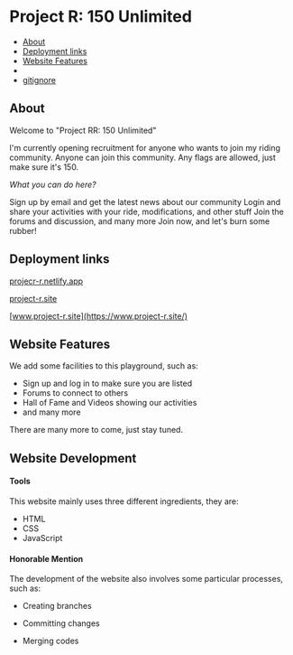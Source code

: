 # Project R: 150 Unlimited

* [About](http://)
* [Deployment links](https://)
* [Website Features](https://)
* 
* [gitignore](https://github.com/datascienceid/README#gitignore)


## About

Welcome to "Project RR: 150 Unlimited"

I'm currently opening recruitment for anyone who wants to join my riding community.
Anyone can join this community. Any flags are allowed, just make sure it's 150.

_What you can do here?_

Sign up by email and get the latest news about our community
Login and share your activities with your ride, modifications, and other stuff
Join the forums and discussion, and many more
Join now, and let's burn some rubber!

## Deployment links

[projecr-r.netlify.app](https://projecr-r.netlify.app/)

[project-r.site](https://project-r.site/)

[www.project-r.site](https://www.project-r.site/)

## Website Features

We add some facilities to this playground, such as:
- Sign up and log in to make sure you are listed 
- Forums to connect to others
- Hall of Fame and Videos showing our activities
- and many more

There are many more to come, just stay tuned.

## Website Development 

#### Tools
This website mainly uses three different ingredients, they are:
- HTML
- CSS
- JavaScript

#### Honorable Mention
The development of the website also involves some particular processes, such as:
- Creating branches
  
- Committing changes
- Merging codes